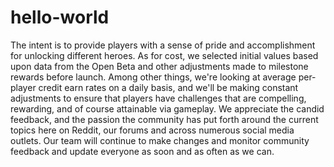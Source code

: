 # hello-world
The intent is to provide players with a sense of pride and accomplishment for unlocking different heroes. As for cost, we selected initial values based upon data from the Open Beta and other adjustments made to milestone rewards before launch. Among other things, we're looking at average per-player credit earn rates on a daily basis, and we'll be making constant adjustments to ensure that players have challenges that are compelling, rewarding, and of course attainable via gameplay. We appreciate the candid feedback, and the passion the community has put forth around the current topics here on Reddit, our forums and across numerous social media outlets. Our team will continue to make changes and monitor community feedback and update everyone as soon and as often as we can.
